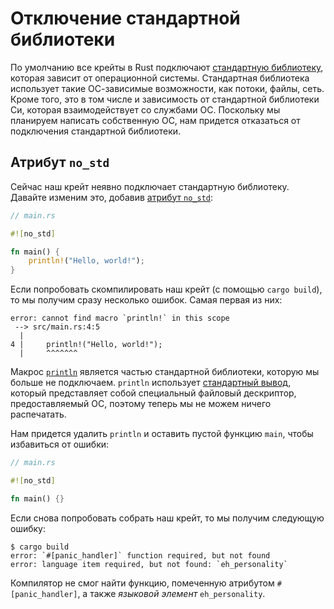 
# Отключение стандартной библиотеки

По умолчанию все крейты в Rust подключают [стандартную библиотеку][std], которая зависит от операционной системы. Стандартная библиотека использует такие ОС-зависимые возможности, как потоки, файлы, сеть. Кроме того, это в том числе и зависимость от стандартной библиотеки Си, которая взаимодействует со службами ОС. Поскольку мы планируем написать собственную ОС, нам придется отказаться от подключения стандартной библиотеки.

## Атрибут `no_std`

Сейчас наш крейт неявно подключает стандартную библиотеку. Давайте изменим это, добавив [атрибут `no_std`]:

[атрибут `no_std`]: https://doc.rust-lang.org/1.30.0/book/first-edition/using-rust-without-the-standard-library.html

```rust
// main.rs

#![no_std]

fn main() {
    println!("Hello, world!");
}
```

Если попробовать скомпилировать наш крейт (с помощью `cargo build`), то мы получим сразу несколько ошибок. Самая первая из них:

```console
error: cannot find macro `println!` in this scope
 --> src/main.rs:4:5
  |
4 |     println!("Hello, world!");
  |     ^^^^^^^
```

Макрос [`println`][println] является частью стандартной библиотеки, которую мы больше не подключаем. `println` использует [стандартный вывод][stdout], который представляет собой специальный файловый дескриптор, предоставляемый ОС, поэтому теперь мы не можем ничего распечатать.

Нам придется удалить `println` и оставить пустой функцию `main`, чтобы избавиться от ошибки:

```rust
// main.rs

#![no_std]

fn main() {}
```

Если снова попробовать собрать наш крейт, то мы получим следующую ошибку:

```console
$ cargo build
error: `#[panic_handler]` function required, but not found
error: language item required, but not found: `eh_personality`
```

Компилятор не смог найти функцию, помеченную атрибутом `#[panic_handler]`, а также _языковой элемент_ `eh_personality`.

[std]: https://doc.rust-lang.org/std/
[println]: https://doc.rust-lang.org/std/macro.println.html
[semver]: https://semver.org/
[stdout]: https://en.wikipedia.org/wiki/Standard_streams#Standard_output_.28stdout.29
